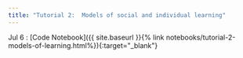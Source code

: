 ```yaml
---
title: "Tutorial 2:  Models of social and individual learning"
---
```


Jul 6
  : [Code Notebook]({{ site.baseurl }}{% link notebooks/tutorial-2-models-of-learning.html%}){:target="_blank"}

